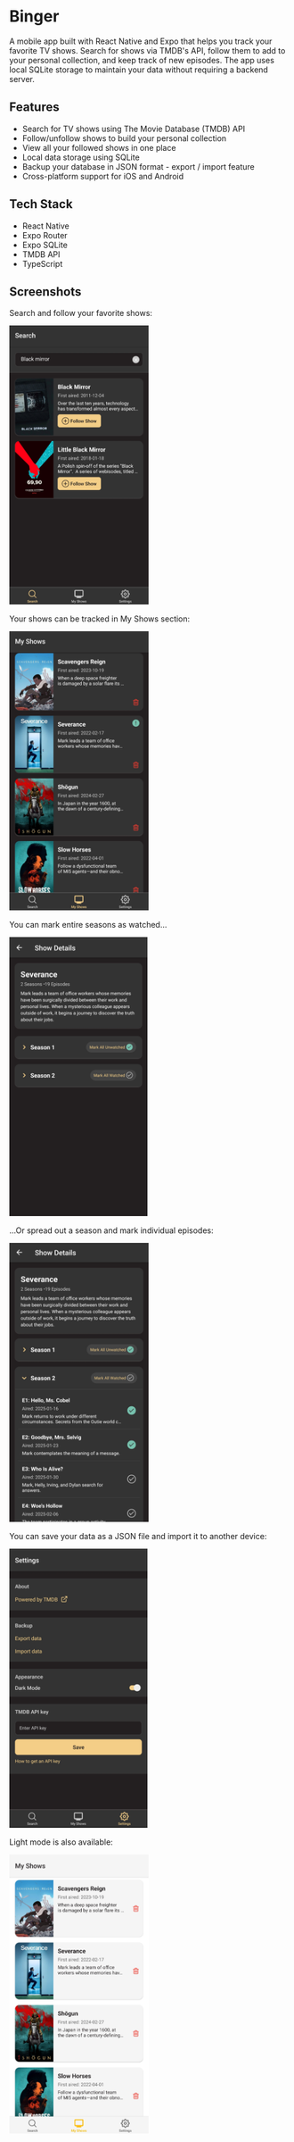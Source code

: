 # Binger

A mobile app built with React Native and Expo that helps you track your favorite TV shows.
Search for shows via TMDB's API, follow them to add to your personal collection, and keep track of new episodes.
The app uses local SQLite storage to maintain your data without requiring a backend server.

## Features

- Search for TV shows using The Movie Database (TMDB) API
- Follow/unfollow shows to build your personal collection
- View all your followed shows in one place
- Local data storage using SQLite
- Backup your database in JSON format - export / import feature
- Cross-platform support for iOS and Android

## Tech Stack

- React Native
- Expo Router
- Expo SQLite
- TMDB API
- TypeScript

## Screenshots

Search and follow your favorite shows:

<img src="./docs/screenshots/1.jpg" alt="my-shows" height="500">

Your shows can be tracked in My Shows section:

<img src="./docs/screenshots/2.jpg" alt="show-detail" height="500">

You can mark entire seasons as watched...

<img src="./docs/screenshots/3.jpg" alt="episodes-detail" height="500">

...Or spread out a season and mark individual episodes:

<img src="./docs/screenshots/4.jpg" alt="backup" height="500">

You can save your data as a JSON file and import it to another device:

<img src="./docs/screenshots/5.jpg" alt="backup" height="500">

Light mode is also available:

<img src="./docs/screenshots/light.jpg" alt="backup" height="500">
